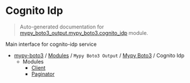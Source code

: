 # Cognito Idp

> Auto-generated documentation for [mypy_boto3_output.mypy_boto3.cognito_idp](https://github.com/vemel/mypy_boto3/blob/master/mypy_boto3_output/mypy_boto3/cognito_idp/__init__.py) module.

Main interface for cognito-idp service

- [mypy-boto3](../../../README.md#mypy_boto3) / [Modules](../../../MODULES.md#mypy-boto3-modules) / `Mypy Boto3 Output` / [Mypy Boto3](../index.md#mypy-boto3) / Cognito Idp
    - Modules
        - [Client](client.md#client)
        - [Paginator](paginator.md#paginator)
